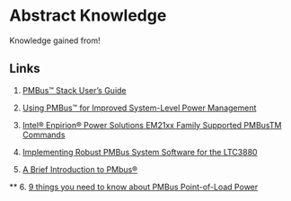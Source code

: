 # Abstract Knowledge

Knowledge gained from!


## Links

1. [PMBus™ Stack User’s Guide](https://ww1.microchip.com/downloads/en/devicedoc/41361a.pdf?utm_source=chatgpt.com)

2. [Using PMBus™ for Improved System-Level Power Management](https://www.ti.com/download/trng/docs/seminar/Topic_6_Hesse.pdf?utm_source=chatgpt.com)

3. [Intel® Enpirion® Power Solutions EM21xx Family Supported PMBusTM Commands](https://www.digikey.tw/htmldatasheets/production/2100603/0/0/1/em21xx-family-supported-pmbus-commands.html?utm_source=chatgpt.com)

4. [Implementing Robust PMBus System Software for the LTC3880](https://www.analog.com/media/en/technical-documentation/application-notes/an135f.pdf?utm_source=chatgpt.com)

5. [A Brief Introduction to PMbus®](https://article.murata.com/en-us/article/a-brief-introduction-to-pmbus?utm_source=chatgpt.com)


** 6. [9 things you need to know about PMBus Point-of-Load Power](https://www.youtube.com/watch?v=ia4_GULcDlE)
